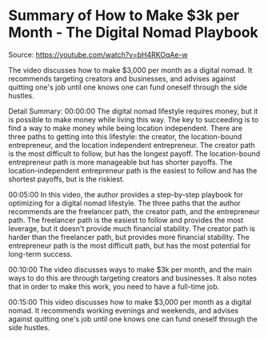# Summary of How to Make $3k per Month - The Digital Nomad Playbook

Source: https://youtube.com/watch?v=bH4RKOqAe-w

The video discusses how to make $3,000 per month as a digital nomad. It recommends targeting creators and businesses, and advises against quitting one's job until one knows one can fund oneself through the side hustles.

Detail Summary: 
00:00:00
The digital nomad lifestyle requires money, but it is possible to make money while living this way. The key to succeeding is to find a way to make money while being location independent. There are three paths to getting into this lifestyle: the creator, the location-bound entrepreneur, and the location independent entrepreneur. The creator path is the most difficult to follow, but has the longest payoff. The location-bound entrepreneur path is more manageable but has shorter payoffs. The location-independent entrepreneur path is the easiest to follow and has the shortest payoffs, but is the riskiest.

00:05:00
In this video, the author provides a step-by-step playbook for optimizing for a digital nomad lifestyle. The three paths that the author recommends are the freelancer path, the creator path, and the entrepreneur path. The freelancer path is the easiest to follow and provides the most leverage, but it doesn't provide much financial stability. The creator path is harder than the freelancer path, but provides more financial stability. The entrepreneur path is the most difficult path, but has the most potential for long-term success.

00:10:00
The video discusses ways to make $3k per month, and the main ways to do this are through targeting creators and businesses. It also notes that in order to make this work, you need to have a full-time job.

00:15:00
This video discusses how to make $3,000 per month as a digital nomad. It recommends working evenings and weekends, and advises against quitting one's job until one knows one can fund oneself through the side hustles.

